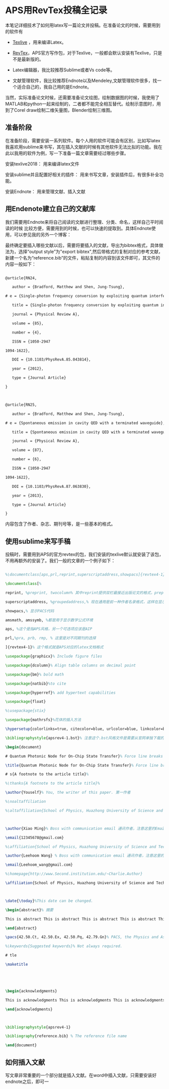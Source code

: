 # APS用RevTex投稿全记录



本笔记详细技术了如何用latex写一篇论文并投稿。在准备论文的时候，需要用到的软件有



* [Texlive](https://www.tug.org/texlive/) ，用来编译Latex。

* [RevTex](https://journals.aps.org/revtex)，APS官方写作包，对于Texlive，一般都会默认安装有Texlive，只是不是最新版的。

* Latex编辑器，我比较推荐Sublime或者Vs code等。

* 文献管理软件，我比较推荐Endnote以及Mendeley,文献管理软件很多，找一个适合自己的，我自己用的是Endnote。



当然，实际准备论文时候，还需要准备论文绘图，绘制数据图的时候，我使用了MATLAB和python一起来绘制的，二者都不能完全相互替代。绘制示意图时，用到了Corel draw绘制二维矢量图，Blender绘制三维图。



## 准备阶段



在准备阶段，需要安装一系列软件。每个人用的软件可能会有区别，比如写latex我喜欢用sublime来书写，其在插入文献的时候有其他软件无法比拟的功能。我在此以我用的软件为例，写一下准备一篇文章需要经过哪些步骤。



安装texlive2018： 用来编译latex文件



安装sublime并且配置好相关的插件： 用来书写文章，安装插件后，有很多补全功能。



安装Endnote： 用来管理文献、插入文献











## 用Endenote建立自己的文献库



我们需要用Endnote来将自己阅读的文献进行整理、分类、命名，这样自己平时阅读的时候 比较方便，需要用到的时候，也可以快速的提取到。具体Endnote使用，可以参见我的另外一个博客：



最终确定要插入哪些文献以后，需要将要插入的文献，导出为bibtex格式，具体做法为，选择“output style”为"export bibtex",然后带格式的复制对应的参考文献，新建一个名为“reference.bib”的文件，粘贴复制的内容到该文件即可，其文件的内容一般如下：



```latex

@article{RN24,

   author = {Bradford, Matthew and Shen, Jung-Tsung},

# e = {Single-photon frequency conversion by exploiting quantum interference},

   title = {Single-photon frequency conversion by exploiting quantum interference},

   journal = {Physical Review A},

   volume = {85},

   number = {4},

   ISSN = {1050-2947

1094-1622},

   DOI = {10.1103/PhysRevA.85.043814},

   year = {2012},

   type = {Journal Article}

}



@article{RN25,

   author = {Bradford, Matthew and Shen, Jung-Tsung},

# e = {Spontaneous emission in cavity QED with a terminated waveguide},

   title = {Spontaneous emission in cavity QED with a terminated waveguide},

   journal = {Physical Review A},

   volume = {87},

   number = {6},

   ISSN = {1050-2947

1094-1622},

   DOI = {10.1103/PhysRevA.87.063830},

   year = {2013},

   type = {Journal Article}

}

```



内容包含了作者、杂志、期刊号等，是一些基本的格式。



## 使用sublime来写手稿



投稿时，需要用到APS的官方revtex的包，我们安装的texlive默认就安装了该包，不用再额外的安装了。我们一般的文章的一个例子如下：



```latex

%\documentclass[aps,prl,reprint,superscriptaddress,showpacs]{revtex4-1}

\documentclass[%

reprint, %preprint, twocolumn% 其中reprint提供双栏最接近出版论文的格式，preprint显示的字体和行距则相对大一些，是方便审稿人将论文打印出来仔细阅读的，twocolumn选项与此类似。

superscriptaddress, %groupedaddress,% 现在通用是前一种作者名录格式，这样在显示多个作者或者一个作者从属于多个机构时比较紧凑方便。

showpacs,% 显示PACS代码

amsmath, amssymb, %都是用于显示数学公式环境

aps, %这个是指APS风格，另一个可选项应该是AIP

prl,%pra, prb, rmp, % 这里是对不同期刊的选择

]{revtex4-1}% 这个格式就是APS对应的latex文档格式

\usepackage{graphicx}% Include figure files

\usepackage{dcolumn}% Align table columns on decimal point

\usepackage{bm}% bold math

\usepackage{natbib}%to cite

\usepackage{hyperref}% add hypertext capabilities

\usepackage{float}

%\usepackage{stix}

\usepackage{mathrsfs}%花体的插入方法

\hypersetup{colorlinks=true, citecolor=blue, urlcolor=blue, linkcolor=blue}

\bibliographystyle{apsrev4-1.bst}% 注意这个.bst风格文件是需要从官网单独下载的，可以控制文章末尾参考文献的现实风格。下载之后放到工作目录下即可(即.tex文档所在的目录)

\begin{document}

# Quantum Photonic Node for On-Chip State Transfer}% Force line breaks with \\

\title{Quantum Photonic Node for On-Chip State Transfer}% Force line breaks with \\

# s{A footnote to the article title}%

%\thanks{A footnote to the article title}%

\author{Youself}% You, the writer of this paper. 第一作者

%\noaltaffiliation

%\altaffiliation{School of Physics, Huazhong University of Science and Technology, Luoyu Road 1037, Wuhan, 430074, People’s Republic of China}



\author{Xiao Ming}% Boss with communication email 通讯作者，注意这里的Email一定要放在通讯作者后的第一个位置，这样邮箱地址的链接才会正确显示。

\email{12345678@gmail.com}

%\affiliation{School of Physics, Huazhong University of Science and Technology, Luoyu Road 1037, Wuhan, 430074, People’s Republic of China}

\author{Leehoom Wang} % Boss with communication email 通讯作者，注意这里的Email一定要放在通讯作者后的第一个位置，这样邮箱地址的链接才会正确显示。

\email{Leehoom_wang@gmail.com}	

%\homepage{http://www.Second.institution.edu/~Charlie.Author}

\affiliation{School of Physics, Huazhong University of Science and Technology, Luoyu Road 1037, Wuhan, 430074, People’s Republic of China}%



\date{\today}%This date can be changed.

\begin{abstract}% 摘要

This is abstract This is abstract This is abstract This is abstract This is abstractThis is abstract This is abstract  

\end{abstract}

\pacs{42.50.Ct, 42.50.Ex, 42.50.Pq, 42.79.Gn}% PACS, the Physics and Astronomy

%\keywords{Suggested keywords}% Not always required.

# tle

\maketitle





\begin{acknowledgments}

This is acknowledgments This is acknowledgments This is acknowledgments This is acknowledgments This is acknowledgments This is acknowledgments This is acknowledgments 

\end{acknowledgments}



\bibliographystyle{apsrev4-1}

\bibliography{reference.bib} % The reference file name

\end{document}

```



## 如何插入文献



写文章非常重要的一个部分就是插入文献。在word中插入文献，只需要安装好endnote之后，即可一
